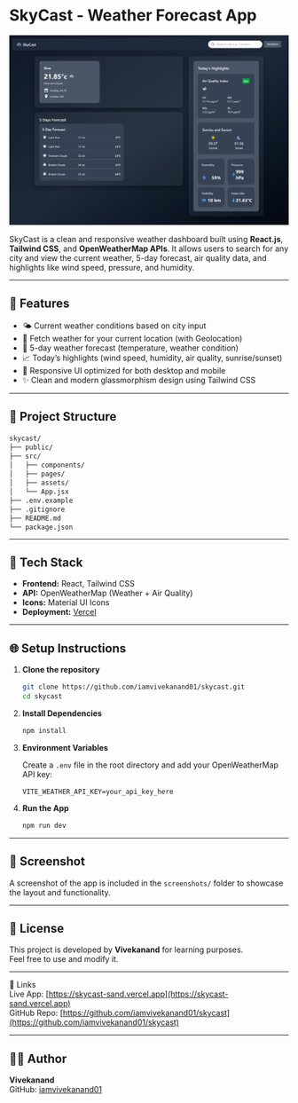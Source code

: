# SkyCast - Weather Forecast App

![SkyCast Preview](./screenshots/skycast-preview.png)

SkyCast is a clean and responsive weather dashboard built using **React.js**, **Tailwind CSS**, and **OpenWeatherMap APIs**. It allows users to search for any city and view the current weather, 5-day forecast, air quality data, and highlights like wind speed, pressure, and humidity.

---

## 🚀 Features

- 🌤 Current weather conditions based on city input
- 📍 Fetch weather for your current location (with Geolocation)
- 📅 5-day weather forecast (temperature, weather condition)
- 📈 Today’s highlights (wind speed, humidity, air quality, sunrise/sunset)
- 📱 Responsive UI optimized for both desktop and mobile
- ✨ Clean and modern glassmorphism design using Tailwind CSS

---

## 📁 Project Structure

```
skycast/
├── public/
├── src/
│   ├── components/
│   ├── pages/
│   ├── assets/
│   └── App.jsx
├── .env.example
├── .gitignore
├── README.md
└── package.json
```

---

## 🔧 Tech Stack

- **Frontend:** React, Tailwind CSS
- **API:** OpenWeatherMap (Weather + Air Quality)
- **Icons:** Material UI Icons
- **Deployment:** [Vercel](https://vercel.com)

---

## 🌐 Setup Instructions

1. **Clone the repository**

   ```bash
   git clone https://github.com/iamvivekanand01/skycast.git
   cd skycast
   ```

2. **Install Dependencies**

   ```bash
   npm install
   ```

3. **Environment Variables**

   Create a `.env` file in the root directory and add your OpenWeatherMap API key:

   ```env
   VITE_WEATHER_API_KEY=your_api_key_here
   ```

4. **Run the App**

   ```bash
   npm run dev
   ```

---

## 📸 Screenshot

A screenshot of the app is included in the `screenshots/` folder to showcase the layout and functionality.

---

## 📄 License

This project is developed by **Vivekanand** for learning purposes.  
Feel free to use and modify it.

---

🔗 Links  
Live App: [https://skycast-sand.vercel.app](https://skycast-sand.vercel.app)  
GitHub Repo: [https://github.com/iamvivekanand01/skycast](https://github.com/iamvivekanand01/skycast)

---

## 👨‍💻 Author

**Vivekanand**  
GitHub: [iamvivekanand01](https://github.com/iamvivekanand01)
